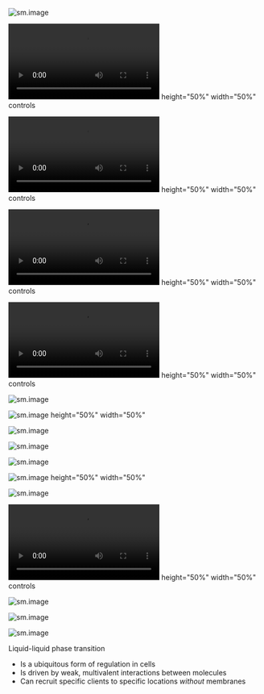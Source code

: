 ![sm.image](membraneless.png)
>>>
![sm.video](nrm.2017.7-sv1.mp4) height="50%" width="50%" controls
>>>
![sm.video](nrm.2017.7-sv2.mp4) height="50%" width="50%" controls
>>>
![sm.video](nrm.2017.7-sv3.mp4) height="50%" width="50%" controls
>>>
![sm.video](nrm.2017.7-sv4.mp4) height="50%" width="50%" controls
>>>
![sm.image](00_title.png)
>>>
![sm.image](fig1.png) height="50%" width="50%"
>>>
![sm.image](fig2.png)
>>>
![sm.image](fig3.png)
>>>
![sm.image](fig4a.png)
>>>
![sm.image](fig4b-d.png) height="50%" width="50%"
>>>
![sm.image](fig4e.png)
>>>
![sm.video](t1.mp4) height="50%" width="50%" controls
>>>
![sm.image](multivalency.png)
>>>
![sm.image](mech-phase.png)
>>>
![sm.image](client-recruit.png)
>>>
Liquid-liquid phase transition
+ Is a ubiquitous form of regulation in cells
+ Is driven by weak, multivalent interactions between molecules
+ Can recruit specific clients to specific locations *without* membranes

